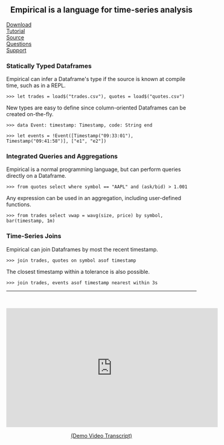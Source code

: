 <center>
<h2>Empirical is a language for time-series analysis</h2>
</center>

<div class="container">
<div class="item"><a href="download.html" class="button">Download</a></div>
<div class="item"><a href="tutorial.html" class="button">Tutorial</a></div>
<div class="item"><a href="https://github.com/empirical-soft/empirical-lang" class="button">Source</a></div>
<div class="item"><a href="https://stackoverflow.com/questions/tagged/empirical-lang" class="button">Questions</a></div>
<div class="item"><a href="mailto:sales@empirical-soft.com" class="button">Support</a></div>
</div>

### Statically Typed Dataframes

Empirical can infer a Dataframe's type if the source is known at compile time, such as in a REPL.

```
>>> let trades = load$("trades.csv"), quotes = load$("quotes.csv")
```

New types are easy to define since column-oriented Dataframes can be created on-the-fly.

```
>>> data Event: timestamp: Timestamp, code: String end

>>> let events = !Event([Timestamp("09:33:01"), Timestamp("09:41:58")], ["e1", "e2"])
```

### Integrated Queries and Aggregations

Empirical is a normal programming language, but can perform queries directly on a Dataframe.

```
>>> from quotes select where symbol == "AAPL" and (ask/bid) > 1.001
```

Any expression can be used in an aggregation, including user-defined functions.

```
>>> from trades select vwap = wavg(size, price) by symbol, bar(timestamp, 1m)
```

### Time-Series Joins

Empirical can join Dataframes by most the recent timestamp.

```
>>> join trades, quotes on symbol asof timestamp
```

The closest timestamp within a tolerance is also possible.

```
>>> join trades, events asof timestamp nearest within 3s
```

----

<br/>

<center>
<p>
<iframe width="560" height="315" src="https://www.youtube.com/embed/hoY5IKQliBY" frameborder="0" allow="accelerometer; autoplay; encrypted-media; gyroscope; picture-in-picture" allowfullscreen></iframe>
</p>
<p><a href="demo.html">(Demo Video Transcript)</a></p>
</center>
